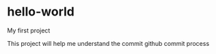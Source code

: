 # hello-world
My first project

This project will help me understand the commit github commit process
